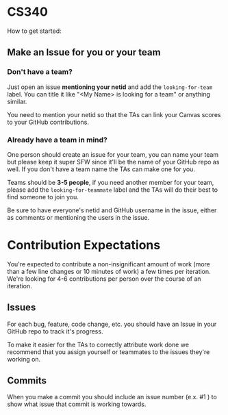# CS340

How to get started:

## Make an Issue for you or your team

### Don't have a team?

Just open an issue **mentioning your netid** and add the `looking-for-team` label. You can title it like "\<My Name\> is looking for a team" or anything similar.

You need to mention your netid so that the TAs can link your Canvas scores to your GitHub contributions.

### Already have a team in mind?

One person should create an issue for your team, you can name your team but please keep it super SFW since it'll be the name of your GitHub repo as well. If you don't have a team name the TAs can make one for you.

Teams should be **3-5 people**, if you need another member for your team, please add the `looking-for-teammate` label and the TAs will do their best to find someone to join you.

Be sure to have everyone's netid and GitHub username in the issue, either as comments or mentioning the users in the issue.

# Contribution Expectations

You're expected to contribute a non-insignificant amount of work (more than a few line changes or 10 minutes of work) a few times per iteration. We're looking for 4-6 contributions per person over the course of an iteration.

## Issues

For each bug, feature, code change, etc. you should have an Issue in your GitHub repo to track it's progress.

To make it easier for the TAs to correctly attribute work done we recommend that you assign yourself or teammates to the issues they're working on.

## Commits

When you make a commit you should include an issue number (e.x. #1 ) to show what issue that commit is working towards.

